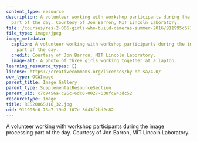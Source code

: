 ```yaml
---
content_type: resource
description: A volunteer working with workshop participants during the image processing
  part of the day. Courtesy of Jon Barron, MIT Lincoln Laboratory.
file: /courses/res-2-006-girls-who-build-cameras-summer-2016/911995c673a719b7107e3d43f2bd2c82_RES2006SU16_32.jpg
file_type: image/jpeg
image_metadata:
  caption: A volunteer working with workshop participants during the image processing
    part of the day.
  credit: Courtesy of Jon Barron, MIT Lincoln Laboratory.
  image-alt: A photo of three girls working together at a laptop.
learning_resource_types: []
license: https://creativecommons.org/licenses/by-nc-sa/4.0/
ocw_type: OCWImage
parent_title: Image Gallery
parent_type: SupplementalResourceSection
parent_uid: c7c9456a-c26c-6dc0-0027-638fc943dc52
resourcetype: Image
title: RES2006SU16_32.jpg
uid: 911995c6-73a7-19b7-107e-3d43f2bd2c82
---
```

A volunteer working with workshop participants during the image processing part of the day. Courtesy of Jon Barron, MIT Lincoln Laboratory.